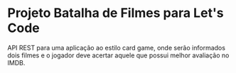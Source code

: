 # Projeto Batalha de Filmes para Let's Code
API REST para uma aplicação ao estilo card game, onde serão informados dois filmes e o jogador deve acertar aquele que possui melhor avaliação no IMDB.
